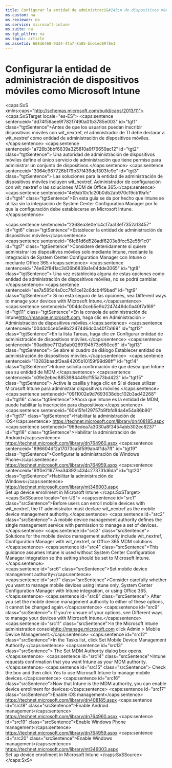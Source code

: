 ```yaml
---
title: Configurar la entidad de administraci&#243;n de dispositivos m&#243;viles como Microsoft Intune
ms.custom: na
ms.reviewer: na
ms.service: microsoft-intune
ms.suite: na
ms.tgt_pltfrm: na
ms.topic: article
ms.assetid: 668d6460-9d34-47a7-8a85-bbe1ed89f8e1
---
```

# Configurar la entidad de administraci&#243;n de dispositivos m&#243;viles como Microsoft Intune
<?xml version="1.0" encoding="utf-8"?>
<caps:SxS xmlns:caps="http://schemas.microsoft.com/build/caps/2013/11">
  <caps:SxSTarget locale="es-ES">
    <developerConceptualDocument xsi:schemaLocation="http://ddue.schemas.microsoft.com/authoring/2003/5 http://dduestorage.blob.core.windows.net/ddueschema/developer.xsd" xmlns="http://ddue.schemas.microsoft.com/authoring/2003/5" xmlns:xsi="http://www.w3.org/2001/XMLSchema-instance" xmlns:xlink="http://www.w3.org/1999/xlink">
      <introduction>
        <para>
          <caps:sentence sentenceid="dd74f59aee9f782f7490a01b3785e003" id="tgt1" class="tgtSentence">Antes de que los usuarios puedan inscribir dispositivos móviles con <token>wit_nextref</token>, el administrador de TI debe declarar a <token>wit_nextref</token> como <newTerm>entidad de administración de dispositivos móviles</newTerm>.</caps:sentence>
          <caps:sentence sentenceid="a726b3bbf6639a325810a9f76659ac12" id="tgt2" class="tgtSentence"> Una <newTerm>autoridad de administración de dispositivos móviles</newTerm> define el único servicio de administración que tiene permiso para administrar un conjunto de dispositivos.</caps:sentence>
          <caps:sentence sentenceid="3064c987726b179b37f439dc1303fe9e" id="tgt3" class="tgtSentence">  Las soluciones para la entidad de administración de dispositivos móviles incluyen <token>wit_nextref</token>, Administrador de configuración con <token>wit_nextref</token> o las soluciones MDM de Office 365.</caps:sentence>
        </para>
        <para>
          <caps:sentence sentenceid="4e9ab10c1c20b0db2ab970c19cb19afc" id="tgt4" class="tgtSentence">En esta guía se da por hecho que Intune se utiliza sin la integración de System Center Configuration Manager por lo que la configuración debe establecerse en Microsoft Intune.</caps:sentence>
        </para>
      </introduction>
      <section>
        <title>
          <caps:sentence sentenceid="4798060b304b4372ef20791fc8028737" id="tgt5" class="tgtSentence">Entidad de MDM</caps:sentence>
        </title>
        <content>
          <para>
            <embeddedLabel>
              <caps:sentence sentenceid="2368ea3e0e1c4c17aa13ef7352a13457" id="tgt6" class="tgtSentence">Establecer la entidad de administración de dispositivos móviles</caps:sentence>
            </embeddedLabel>
            <br />
          </para>
          <alert class="important">
            <para>
              <caps:sentence sentenceid="6fc81d6d528adf6203e8fcc52e55f1c0" id="tgt7" class="tgtSentence">Considere detenidamente si quiere administrar los dispositivos móviles solo mediante Intune, mediante la integración de System Center Configuration Manager con Intune o mediante Office 365.</caps:sentence>
              <caps:sentence sentenceid="74e62f841ac3d36b6839a1e04dde3065" id="tgt8" class="tgtSentence"> Una vez establecida alguna de estas opciones como entidad de administración de dispositivos móviles, no se podrá cambiar.</caps:sentence>
              <caps:sentence sentenceid="ea7a585d4a0cc7fd1ce12c6dcb4f9bad" id="tgt9" class="tgtSentence"> Si no está seguro de las opciones, vea <link xlink:href="2d91b8b5-bf44-4562-ab4a-6611584f9674">Different ways to manage your devices with Microsoft Intune</link>.</caps:sentence>
            </para>
          </alert>
          <procedure address="BKMK_Set_MDM_Authority">
            <title>
              <caps:sentence sentenceid="2368ea3e0e1c4c17aa13ef7352a13457" id="tgt10" class="tgtSentence">Establecer la entidad de administración de dispositivos móviles</caps:sentence>
            </title>
            <steps class="ordered">
              <step>
                <content>
                  <para>
                    <caps:sentence sentenceid="004dc0ceb5e9b2247446dc0a40f7a169" id="tgt11" class="tgtSentence">En la <externalLink target="_blank"><linkText>consola de administración de Intune</linkText><linkUri>http://manage.microsoft.com</linkUri></externalLink>, haga clic en <ui>Administración</ui> &gt; <ui>Administración de dispositivos móviles</ui>.</caps:sentence>
                  </para>
                </content>
              </step>
              <step>
                <content>
                  <para>
                    <caps:sentence sentenceid="004dc0ceb5e9b2247446dc0a40f7a169" id="tgt12" class="tgtSentence">En la lista <ui>Tareas</ui>, haga clic en <ui>Configurar entidad de administración de dispositivos móviles</ui>.</caps:sentence>
                    <caps:sentence sentenceid="90adbbe7112a5ab0269194573e650cc6" id="tgt13" class="tgtSentence"> Se abre el cuadro de diálogo <ui>Establecer entidad de administración de dispositivos móviles</ui>.</caps:sentence>
                  </para>
                  <mediaLink>
                    <image xlink:href="ac87b0ae-d498-456d-9f49-bbd6147e030a"></image>
                  </mediaLink>
                </content>
              </step>
              <step>
                <content>
                  <para>
                    <caps:sentence sentenceid="10283baadf2ea84205b10159f99d98ff" id="tgt14" class="tgtSentence">Intune solicita confirmación de que desea que Intune sea su entidad de MDM.</caps:sentence>
                    <caps:sentence sentenceid="c09e2ebec8853984449cf155a73bd423" id="tgt15" class="tgtSentence"> Active la casilla y haga clic en <ui>Sí</ui> si desea utilizar Microsoft Intune para administrar dispositivos móviles.</caps:sentence>
                  </para>
                </content>
              </step>
              <step>
                <content>
                  <para>
                    <caps:sentence sentenceid="0911002e9d7693038dbc102b3ad42268" id="tgt16" class="tgtSentence">Ahora que Intune es la entidad de MDM, puede habilitar la inscripción para dispositivos:</caps:sentence>
                  </para>
                  <list class="bullet">
                    <listItem>
                      <para>
                        <externalLink>
                          <linkText>
                            <caps:sentence sentenceid="60e15fe129757b9fbfd84a4e54a86b90" id="tgt17" class="tgtSentence">Habilitar la administración de iOS</caps:sentence>
                          </linkText>
                          <linkUri>https://technet.microsoft.com/library/dn408185.aspx</linkUri>
                        </externalLink>
                      </para>
                    </listItem>
                    <listItem>
                      <para>
                        <externalLink>
                          <linkText>
                            <caps:sentence sentenceid="969edea7a3030a8f3454abb302ec8237" id="tgt18" class="tgtSentence">Habilitar la administración de Android</caps:sentence>
                          </linkText>
                          <linkUri>https://technet.microsoft.com/library/dn764960.aspx</linkUri>
                        </externalLink>
                      </para>
                    </listItem>
                    <listItem>
                      <para>
                        <externalLink>
                          <linkText>
                            <caps:sentence sentenceid="896604df2a17073ca5f599ab4f1da7ff" id="tgt19" class="tgtSentence">Configurar la administración de Windows Phone</caps:sentence>
                          </linkText>
                          <linkUri>https://technet.microsoft.com/library/dn764959.aspx</linkUri>
                        </externalLink>
                      </para>
                    </listItem>
                    <listItem>
                      <para>
                        <externalLink>
                          <linkText>
                            <caps:sentence sentenceid="9ff0e21677ea34392c434c273731d6da" id="tgt20" class="tgtSentence">Habilitar la administración de Windows</caps:sentence>
                          </linkText>
                          <linkUri>https://technet.microsoft.com/library/mt346003.aspx</linkUri>
                        </externalLink>
                      </para>
                    </listItem>
                  </list>
                </content>
              </step>
            </steps>
          </procedure>
        </content>
      </section>
      <relatedTopics>
        <link xlink:href="44fd4af0-f9b0-493a-b590-7825139d9d40">Set up device enrollment in Microsoft Intune</link>
      </relatedTopics>
    </developerConceptualDocument>
  </caps:SxSTarget>
  <caps:SxSSource locale="en-US">
    <developerConceptualDocument xsi:schemaLocation="http://ddue.schemas.microsoft.com/authoring/2003/5 http://dduestorage.blob.core.windows.net/ddueschema/developer.xsd" xmlns="http://ddue.schemas.microsoft.com/authoring/2003/5" xmlns:xsi="http://www.w3.org/2001/XMLSchema-instance" xmlns:xlink="http://www.w3.org/1999/xlink">
      <introduction>
        <para>
          <caps:sentence id="src1" class="srcSentence">Before users  can enroll mobile devices with <token>wit_nextref</token>, the IT administrator must declare <token>wit_nextref</token> as the <newTerm>mobile device management authority</newTerm>.</caps:sentence>
          <caps:sentence id="src2" class="srcSentence"> A  <newTerm>mobile device management authority</newTerm> defines the single management service with permission to manage a set of devices.</caps:sentence>
          <caps:sentence id="src3" class="srcSentence">  Solutions for the mobile device management authority include <token>wit_nextref</token>, Configuration Manager with <token>wit_nextref</token>, or Office 365 MDM solutions.</caps:sentence>
        </para>
        <para>
          <caps:sentence id="src4" class="srcSentence">This guidance assumes Intune is used without System Center Configuration Manager integration so the setting should be set to Microsoft Intune.</caps:sentence>
        </para>
      </introduction>
      <section>
        <title>
          <caps:sentence id="src5" class="srcSentence">MDM authority</caps:sentence>
        </title>
        <content>
          <para>
            <embeddedLabel>
              <caps:sentence id="src6" class="srcSentence">Set mobile device management authority</caps:sentence>
            </embeddedLabel>
            <br />
          </para>
          <alert class="important">
            <para>
              <caps:sentence id="src7" class="srcSentence">Consider carefully whether you want to manage mobile devices using Intune only, System Center Configuration Manager with Intune integration, or using Office 365.</caps:sentence>
              <caps:sentence id="src8" class="srcSentence"> After you set the mobile device management authority to either of these options, it cannot be changed again.</caps:sentence>
              <caps:sentence id="src9" class="srcSentence"> If you're unsure of your options, see <link xlink:href="2d91b8b5-bf44-4562-ab4a-6611584f9674">Different ways to manage your devices with Microsoft Intune</link>.</caps:sentence>
            </para>
          </alert>
          <procedure address="BKMK_Set_MDM_Authority">
            <title>
              <caps:sentence id="src10" class="srcSentence">Set mobile device management authority</caps:sentence>
            </title>
            <steps class="ordered">
              <step>
                <content>
                  <para>
                    <caps:sentence id="src11" class="srcSentence">In the <externalLink target="_blank"><linkText>Microsoft Intune administration console</linkText><linkUri>http://manage.microsoft.com</linkUri></externalLink> click <ui>Admin</ui> &gt; <ui>Mobile Device Management</ui>.</caps:sentence>
                  </para>
                </content>
              </step>
              <step>
                <content>
                  <para>
                    <caps:sentence id="src12" class="srcSentence">In the <ui>Tasks</ui> list, click <ui>Set Mobile Device Management Authority</ui>.</caps:sentence>
                    <caps:sentence id="src13" class="srcSentence"> The <ui>Set MDM Authority</ui> dialog box opens.</caps:sentence>
                  </para>
                  <mediaLink>
                    <image xlink:href="ac87b0ae-d498-456d-9f49-bbd6147e030a"></image>
                  </mediaLink>
                </content>
              </step>
              <step>
                <content>
                  <para>
                    <caps:sentence id="src14" class="srcSentence">Intune requests confirmation that you want Intune as your MDM authority.</caps:sentence>
                    <caps:sentence id="src15" class="srcSentence"> Check the box and then click <ui>Yes</ui> to use Microsoft Intune to manage mobile devices.</caps:sentence>
                  </para>
                </content>
              </step>
              <step>
                <content>
                  <para>
                    <caps:sentence id="src16" class="srcSentence">Now that Intune is the MDM authority, you can enable device enrollment for devices:</caps:sentence>
                  </para>
                  <list class="bullet">
                    <listItem>
                      <para>
                        <externalLink>
                          <linkText>
                            <caps:sentence id="src17" class="srcSentence">Enable iOS management</caps:sentence>
                          </linkText>
                          <linkUri>https://technet.microsoft.com/library/dn408185.aspx</linkUri>
                        </externalLink>
                      </para>
                    </listItem>
                    <listItem>
                      <para>
                        <externalLink>
                          <linkText>
                            <caps:sentence id="src18" class="srcSentence">Enable Android management</caps:sentence>
                          </linkText>
                          <linkUri>https://technet.microsoft.com/library/dn764960.aspx</linkUri>
                        </externalLink>
                      </para>
                    </listItem>
                    <listItem>
                      <para>
                        <externalLink>
                          <linkText>
                            <caps:sentence id="src19" class="srcSentence">Enable Windows Phone management</caps:sentence>
                          </linkText>
                          <linkUri>https://technet.microsoft.com/library/dn764959.aspx</linkUri>
                        </externalLink>
                      </para>
                    </listItem>
                    <listItem>
                      <para>
                        <externalLink>
                          <linkText>
                            <caps:sentence id="src20" class="srcSentence">Enable Windows management</caps:sentence>
                          </linkText>
                          <linkUri>https://technet.microsoft.com/library/mt346003.aspx</linkUri>
                        </externalLink>
                      </para>
                    </listItem>
                  </list>
                </content>
              </step>
            </steps>
          </procedure>
        </content>
      </section>
      <relatedTopics>
        <link xlink:href="44fd4af0-f9b0-493a-b590-7825139d9d40">Set up device enrollment in Microsoft Intune</link>
      </relatedTopics>
    </developerConceptualDocument>
  </caps:SxSSource>
</caps:SxS>